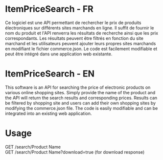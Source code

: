 # ItemPriceSearch - FR

Ce logiciel est une API permettant de rechercher le prix de produits électroniques sur différents sites marchands en ligne. Il suffit de fournir le nom du produit et l'API renverra les résultats de recherche ainsi que les prix correspondants. Les résultats peuvent être filtrés en fonction du site marchand et les utilisateurs peuvent ajouter leurs propres sites marchands en modifiant le fichier commerce.json. Le code est facilement modifiable et peut être intégré dans une application web existante.

# ItemPriceSearch - EN

This software is an API for searching the price of electronic products on various online shopping sites. Simply provide the name of the product and the API will return the search results and corresponding prices. Results can be filtered by shopping site and users can add their own shopping sites by modifying the commerce.json file. The code is easily modifiable and can be integrated into an existing web application.

# Usage

GET /search/Product Name<br>
GET /search/Product Name?download=true (for download response)
